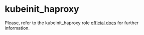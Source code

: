 # kubeinit_haproxy

Please, refer to the kubeinit_haproxy role
[official docs](https://kubeinit.github.io/kubeinit/roles/role-kubeinit_haproxy.html)
for further information.